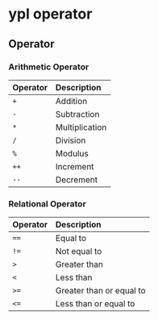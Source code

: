 # ypl operator

## Operator

### Arithmetic Operator

| Operator | Description |
| :--- | :--- |
| `+` | Addition |
| `-` | Subtraction |
| `*` | Multiplication |
| `/` | Division |
| `%` | Modulus |
| `++` | Increment |
| `--` | Decrement |

### Relational Operator

| Operator | Description |
| :--- | :--- |
| `==` | Equal to |
| `!=` | Not equal to |
| `>` | Greater than |
| `<` | Less than |
| `>=` | Greater than or equal to |
| `<=` | Less than or equal to |


